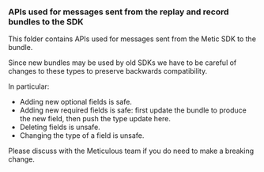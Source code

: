 ### APIs used for messages sent from the replay and record bundles to the SDK

This folder contains APIs used for messages sent from the Metic SDK to the bundle.

Since new bundles may be used by old SDKs we have to be careful of changes to these types to preserve backwards compatibility.

In particular:

- Adding new optional fields is safe.
- Adding new required fields is safe: first update the bundle to produce the new field, then push the type update here.
- Deleting fields is unsafe.
- Changing the type of a field is unsafe.

Please discuss with the Meticulous team if you do need to make a breaking change.
